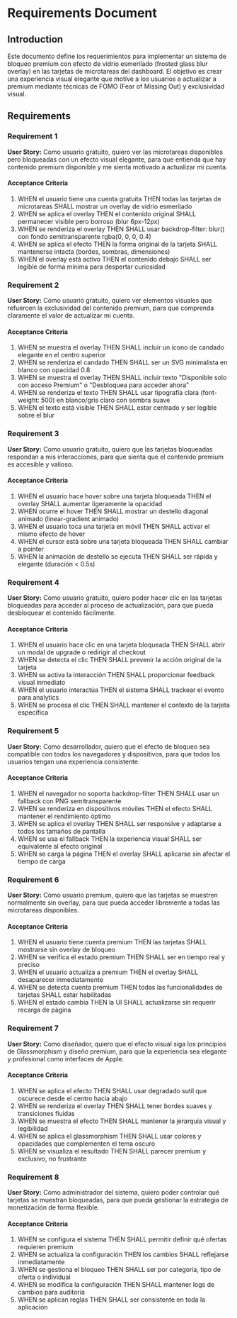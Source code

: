 # Requirements Document

## Introduction

Este documento define los requerimientos para implementar un sistema de bloqueo premium con efecto de vidrio esmerilado (frosted glass blur overlay) en las tarjetas de microtareas del dashboard. El objetivo es crear una experiencia visual elegante que motive a los usuarios a actualizar a premium mediante técnicas de FOMO (Fear of Missing Out) y exclusividad visual.

## Requirements

### Requirement 1

**User Story:** Como usuario gratuito, quiero ver las microtareas disponibles pero bloqueadas con un efecto visual elegante, para que entienda que hay contenido premium disponible y me sienta motivado a actualizar mi cuenta.

#### Acceptance Criteria

1. WHEN el usuario tiene una cuenta gratuita THEN todas las tarjetas de microtareas SHALL mostrar un overlay de vidrio esmerilado
2. WHEN se aplica el overlay THEN el contenido original SHALL permanecer visible pero borroso (blur 6px-12px)
3. WHEN se renderiza el overlay THEN SHALL usar backdrop-filter: blur() con fondo semitransparente rgba(0, 0, 0, 0.4)
4. WHEN se aplica el efecto THEN la forma original de la tarjeta SHALL mantenerse intacta (bordes, sombras, dimensiones)
5. WHEN el overlay está activo THEN el contenido debajo SHALL ser legible de forma mínima para despertar curiosidad

### Requirement 2

**User Story:** Como usuario gratuito, quiero ver elementos visuales que refuercen la exclusividad del contenido premium, para que comprenda claramente el valor de actualizar mi cuenta.

#### Acceptance Criteria

1. WHEN se muestra el overlay THEN SHALL incluir un ícono de candado elegante en el centro superior
2. WHEN se renderiza el candado THEN SHALL ser un SVG minimalista en blanco con opacidad 0.8
3. WHEN se muestra el overlay THEN SHALL incluir texto "Disponible solo con acceso Premium" o "Desbloquea para acceder ahora"
4. WHEN se renderiza el texto THEN SHALL usar tipografía clara (font-weight: 500) en blanco/gris claro con sombra suave
5. WHEN el texto está visible THEN SHALL estar centrado y ser legible sobre el blur

### Requirement 3

**User Story:** Como usuario gratuito, quiero que las tarjetas bloqueadas respondan a mis interacciones, para que sienta que el contenido premium es accesible y valioso.

#### Acceptance Criteria

1. WHEN el usuario hace hover sobre una tarjeta bloqueada THEN el overlay SHALL aumentar ligeramente la opacidad
2. WHEN ocurre el hover THEN SHALL mostrar un destello diagonal animado (linear-gradient animado)
3. WHEN el usuario toca una tarjeta en móvil THEN SHALL activar el mismo efecto de hover
4. WHEN el cursor está sobre una tarjeta bloqueada THEN SHALL cambiar a pointer
5. WHEN la animación de destello se ejecuta THEN SHALL ser rápida y elegante (duración < 0.5s)

### Requirement 4

**User Story:** Como usuario gratuito, quiero poder hacer clic en las tarjetas bloqueadas para acceder al proceso de actualización, para que pueda desbloquear el contenido fácilmente.

#### Acceptance Criteria

1. WHEN el usuario hace clic en una tarjeta bloqueada THEN SHALL abrir un modal de upgrade o redirigir al checkout
2. WHEN se detecta el clic THEN SHALL prevenir la acción original de la tarjeta
3. WHEN se activa la interacción THEN SHALL proporcionar feedback visual inmediato
4. WHEN el usuario interactúa THEN el sistema SHALL trackear el evento para analytics
5. WHEN se procesa el clic THEN SHALL mantener el contexto de la tarjeta específica

### Requirement 5

**User Story:** Como desarrollador, quiero que el efecto de bloqueo sea compatible con todos los navegadores y dispositivos, para que todos los usuarios tengan una experiencia consistente.

#### Acceptance Criteria

1. WHEN el navegador no soporta backdrop-filter THEN SHALL usar un fallback con PNG semitransparente
2. WHEN se renderiza en dispositivos móviles THEN el efecto SHALL mantener el rendimiento óptimo
3. WHEN se aplica el overlay THEN SHALL ser responsive y adaptarse a todos los tamaños de pantalla
4. WHEN se usa el fallback THEN la experiencia visual SHALL ser equivalente al efecto original
5. WHEN se carga la página THEN el overlay SHALL aplicarse sin afectar el tiempo de carga

### Requirement 6

**User Story:** Como usuario premium, quiero que las tarjetas se muestren normalmente sin overlay, para que pueda acceder libremente a todas las microtareas disponibles.

#### Acceptance Criteria

1. WHEN el usuario tiene cuenta premium THEN las tarjetas SHALL mostrarse sin overlay de bloqueo
2. WHEN se verifica el estado premium THEN SHALL ser en tiempo real y preciso
3. WHEN el usuario actualiza a premium THEN el overlay SHALL desaparecer inmediatamente
4. WHEN se detecta cuenta premium THEN todas las funcionalidades de tarjetas SHALL estar habilitadas
5. WHEN el estado cambia THEN la UI SHALL actualizarse sin requerir recarga de página

### Requirement 7

**User Story:** Como diseñador, quiero que el efecto visual siga los principios de Glassmorphism y diseño premium, para que la experiencia sea elegante y profesional como interfaces de Apple.

#### Acceptance Criteria

1. WHEN se aplica el efecto THEN SHALL usar degradado sutil que oscurece desde el centro hacia abajo
2. WHEN se renderiza el overlay THEN SHALL tener bordes suaves y transiciones fluidas
3. WHEN se muestra el efecto THEN SHALL mantener la jerarquía visual y legibilidad
4. WHEN se aplica el glassmorphism THEN SHALL usar colores y opacidades que complementen el tema oscuro
5. WHEN se visualiza el resultado THEN SHALL parecer premium y exclusivo, no frustrante

### Requirement 8

**User Story:** Como administrador del sistema, quiero poder controlar qué tarjetas se muestran bloqueadas, para que pueda gestionar la estrategia de monetización de forma flexible.

#### Acceptance Criteria

1. WHEN se configura el sistema THEN SHALL permitir definir qué ofertas requieren premium
2. WHEN se actualiza la configuración THEN los cambios SHALL reflejarse inmediatamente
3. WHEN se gestiona el bloqueo THEN SHALL ser por categoría, tipo de oferta o individual
4. WHEN se modifica la configuración THEN SHALL mantener logs de cambios para auditoría
5. WHEN se aplican reglas THEN SHALL ser consistente en toda la aplicación